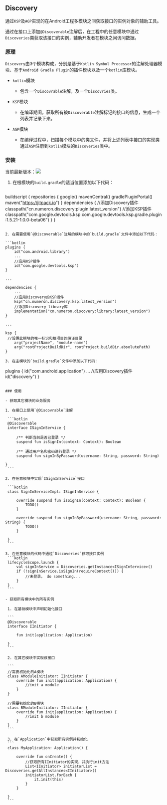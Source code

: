 ## Discovery

通过`KSP`及`AGP`实现的在Android工程多模块之间获取接口的实例对象的辅助工具。

通过在接口上添加`@Discoverable`注解后，在工程中的任意模块中通过`Discoveries`类获取该接口的实例，辅助开发者在模块之间访问数据。



### 原理

`Discovery`由3个模块构成，分别是基于`Kotlin Symbol Processor`的注解处理器模块、基于`Android Gradle Plugin`的插件模块以及一个`kotlin`库模块。



- `kotlin`模块
  - 包含一个`Discovrable`注解，及一个`Discovries`类。

- `KSP`模块

  - 在编译期间，获取所有被`Discoverable`注解标记的接口的信息，生成一个列表并记录下来。

- `AGP`模块

  - 在编译过程中，扫描每个模块中的类文件，并将上述列表中接口的实现类通过`ASM`注册到`kotlin`模块的`Discoveries`类中。

  

### 安装

当前最新版本：[![](https://jitpack.io/v/cn.numeron/discovery.svg)](https://jitpack.io/#cn.numeron/discovery)

1. 在根模块的`build.gradle`的适当位置添加以下代码：

   ```kotlin
buildscript {
       repositories {
           google()
           mavenCentral()
           gradlePluginPortal()
           maven("https://jitpack.io")
       }
       dependencies {
           //添加Discovery插件
           classpath("cn.numeron.discovery:plugin:latest_version")
           //添加KSP插件
           classpath("com.google.devtools.ksp:com.google.devtools.ksp.gradle.plugin:1.5.21-1.0.0-beta06")
       }
}
   ```

2. 在需要使用`@Discoverable`注解的模块中的`build.gradle`文件中添加以下代码：

   ```kotlin
   plugins {
       id("com.android.library")
       ...
       //应用KSP插件
       id("com.google.devtools.ksp")
   }
   
   ...
   
   dependencies {
       ...
       //应用Discovery的KSP插件
       ksp("cn.numeron.discovery:ksp:latest_version")
       //添加Discovery library库
       implementation("cn.numeron.discovery:library:latest_version")
   }
   
   ...
   
   ksp {
   	//设置此模块的唯一标识和根项目的编译目录
       arg("projectName", "module-name")
       arg("rootProjectBuildDir", rootProject.buildDir.absolutePath)
   }

3. 在主模块的`build.gradle`文件中添加以下代码：

   ```
   plugins {
		id("com.android.application")
		...
		//应用Discovery插件
		id("discovery")
   }
   ```

### 使用

- 获取其它模块的业务服务

  1. 在接口上使用`@Discovrable`注解

    ```kotlin
    @Discoverable
    interface ISignInService {
    
    	/** 判断当前是否已登录 */
    	suspend fun isSignIn(context: Context): Boolean
    
    	/** 通过用户名和密码进行登录 */
    	suspend fun signInByPassword(username: String, password: String)
  
  }
    ```

  2. 在任意模块中实现`ISignInService`接口

    ```kotlin
    class SignInServiceImpl: ISignInService {
    
    	override suspend fun isSignIn(context: Context): Boolean {
    		TODO()
    	}
    
    	override suspend fun signInByPassword(username: String, password: String) {
    		TODO()
    	}
    
    }
    ```

  3. 在任意模块的代码中通过`Discoveries`获取接口实例
    ```kotlin
    lifecycleScope.launch {
        val signInService = Discoveries.getInstance<ISignInService>()
        if (!signInService.isSignIn(requireContext())) {
            //未登录， do something...
        }
    }
    ```

- 获取所有模块中的所有实例

    1. 在基础模块中声明初始化接口

    ```
    @Discoverable
    interface IInitiator {
    
        fun init(application: Application)
    
    }
    ```
    
    2. 在其它模块中实现该接口
    
    ```
    //需要初始化的A模块
    class AModuleInitiator: IInitiator {
    	override fun init(application: Application) {
    		//init a module
    	}
    }
    
    //需要初始化的B模块
    class BModuleInitiator: IInitiator {
    	override fun init(application: Application) {
    		//init b module
    	}
    }
    ```
    
    3. 在`Application`中获取所有实例并初始化
    ```
    class MyApplication: Application() {
    
    	override fun onCreate() {
    		//获取所有IInitiator的实现，并执行init方法
    		List<IInitiator> initiatorList = Discoveries.getAllInstances<IInitiator>()
    		initiatorList.forEach {
    			it.init(this)
    		}
    	}
    
    }
    ```